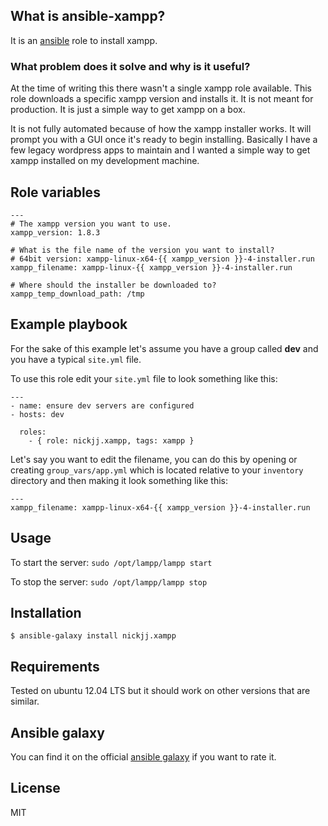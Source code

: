 ## What is ansible-xampp?

It is an [ansible](http://www.ansible.com/home) role to install xampp.

### What problem does it solve and why is it useful?

At the time of writing this there wasn't a single xampp role available. This role downloads a specific xampp version and installs it. It is not meant for production. It is just a simple way to get xampp on a box.

It is not fully automated because of how the xampp installer works. It will prompt you with a GUI once it's ready to begin installing. Basically I have a few legacy wordpress apps to maintain and I wanted a simple way to get xampp installed on my development machine.

## Role variables

```
---
# The xampp version you want to use.
xampp_version: 1.8.3

# What is the file name of the version you want to install?
# 64bit version: xampp-linux-x64-{{ xampp_version }}-4-installer.run
xampp_filename: xampp-linux-{{ xampp_version }}-4-installer.run

# Where should the installer be downloaded to?
xampp_temp_download_path: /tmp
```

## Example playbook

For the sake of this example let's assume you have a group called **dev** and you have a typical `site.yml` file.

To use this role edit your `site.yml` file to look something like this:

```
---
- name: ensure dev servers are configured
- hosts: dev

  roles:
    - { role: nickjj.xampp, tags: xampp }
```

Let's say you want to edit the filename, you can do this by opening or creating `group_vars/app.yml` which is located relative to your `inventory` directory and then making it look something like this:

```
---
xampp_filename: xampp-linux-x64-{{ xampp_version }}-4-installer.run
```

## Usage

To start the server: `sudo /opt/lampp/lampp start`

To stop the server: `sudo /opt/lampp/lampp stop`

## Installation

`$ ansible-galaxy install nickjj.xampp`

## Requirements

Tested on ubuntu 12.04 LTS but it should work on other versions that are similar.

## Ansible galaxy

You can find it on the official [ansible galaxy](https://galaxy.ansible.com/list#/roles/1032) if you want to rate it.

## License

MIT